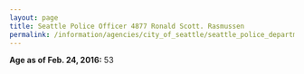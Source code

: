 ```yaml
---
layout: page
title: Seattle Police Officer 4877 Ronald Scott. Rasmussen
permalink: /information/agencies/city_of_seattle/seattle_police_department/copbook/4877/
---
```


**Age as of Feb. 24, 2016:** 53
